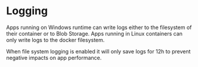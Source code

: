 # Logging

Apps running on Windows runtime can write logs either to the filesystem of their container or to Blob Storage. Apps running in Linux containers can only write logs to the docker filesystem.

When file system logging is enabled it will only save logs for 12h to prevent negative impacts on app performance.